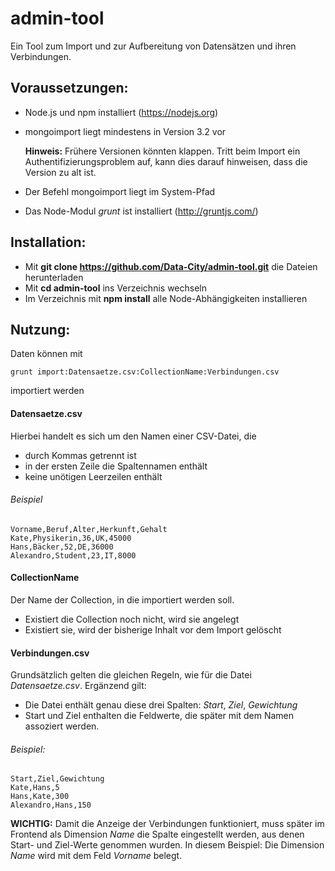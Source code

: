 # admin-tool

Ein Tool zum Import und zur Aufbereitung von Datensätzen und ihren Verbindungen.

## Voraussetzungen:
* Node.js und npm installiert (https://nodejs.org)
* mongoimport liegt mindestens in Version 3.2 vor

  **Hinweis:**
Frühere Versionen könnten klappen. Tritt beim Import ein Authentifizierungsproblem auf, kann dies darauf hinweisen, dass die Version zu alt ist.
* Der Befehl mongoimport liegt im System-Pfad
* Das Node-Modul *grunt* ist installiert (http://gruntjs.com/)

## Installation:
* Mit **git clone https://github.com/Data-City/admin-tool.git** die Dateien herunterladen
* Mit **cd admin-tool** ins Verzeichnis wechseln
* Im Verzeichnis mit **npm install** alle Node-Abhängigkeiten installieren

## Nutzung:

Daten können mit
```
grunt import:Datensaetze.csv:CollectionName:Verbindungen.csv
```
importiert werden

#### Datensaetze.csv
Hierbei handelt es sich um den Namen einer CSV-Datei, die
* durch Kommas getrennt ist
* in der ersten Zeile die Spaltennamen enthält
* keine unötigen Leerzeilen enthält

###### Beispiel
```
Vorname,Beruf,Alter,Herkunft,Gehalt
Kate,Physikerin,36,UK,45000
Hans,Bäcker,52,DE,36000
Alexandro,Student,23,IT,8000
```
#### CollectionName
Der Name der Collection, in die importiert werden soll. 
* Existiert die Collection noch nicht, wird sie angelegt
* Existiert sie, wird der bisherige Inhalt vor dem Import gelöscht

#### Verbindungen.csv
Grundsätzlich gelten die gleichen Regeln, wie für die Datei *Datensaetze.csv*. Ergänzend gilt:
* Die Datei enthält genau diese drei Spalten: *Start*, *Ziel*, *Gewichtung*
* Start und Ziel enthalten die Feldwerte, die später mit dem Namen assoziert werden.

###### Beispiel:
```
Start,Ziel,Gewichtung
Kate,Hans,5
Hans,Kate,300
Alexandro,Hans,150
```
**WICHTIG:** Damit die Anzeige der Verbindungen funktioniert, muss später im Frontend als Dimension *Name* die Spalte eingestellt werden, aus denen Start- und Ziel-Werte genommen wurden.
In diesem Beispiel: Die Dimension *Name* wird mit dem Feld *Vorname* belegt.
